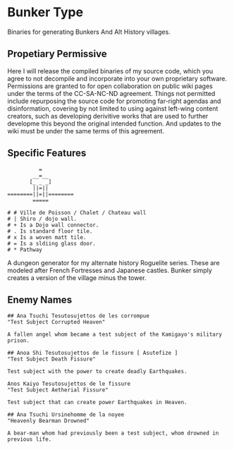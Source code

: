 # Bunker Type
Binaries for generating Bunkers And Alt History villages.

## Propetiary Permissive
Here I will release the compiled binaries of my source code, which you agree to not decompile and incorporate into your own proprietary software. Permissions are granted to for open collaboration on public wiki pages under the terms of the CC-SA-NC-ND agreement. Things not permitted include repurposing the source code for promoting far-right agendas and disinformation, covering by not limited to using against left-wing content creators, such as developing derivitive works that are used to further developme this beyond the original intended function. And updates to the wiki must be under the same terms of this agreement.

## Specific Features
~~~
          =          
        __=__        
       [_ _ _]       
        ||=||        
========||=||========
        =====

# # Ville de Poisson / Chalet / Chateau wall
# | Shiro / dojo wall.
# + Is a Dojo wall connector.
# . Is standard floor tile.
# x Is a woven matt tile. 
# = Is a sldiing glass door.
# * Pathway
~~~

A dungeon generator for my alternate history Roguelite series. These are modeled after French Fortresses and Japanese castles. Bunker simply creates a version of the village minus the tower.

## Enemy Names
~~~
## Ana Tsuchi Tesutosujettos de les corrompue
"Test Subject Corrupted Heaven"

A fallen angel whom became a test subject of the Kamigayo's military prison.

## Anoa Shi Tesutosujettos de le fissure [ Asutefize ]
"Test Subject Death Fissure"

Test subject with the power to create deadly Earthquakes.

Anos Kaiyo Tesutosujettos de le fissure
"Test Subject Aetherial Fissure"

Test subject that can create power Earthquakes in Heaven.

## Ana Tsuchi Ursinehomme de la noyee
"Heavenly Bearman Drowned"

A bear-man whom had previously been a test subject, whom drowned in previous life.
~~~
